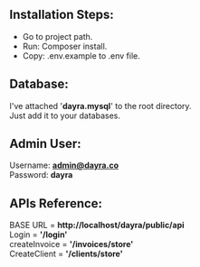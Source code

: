 ## Installation Steps:
- Go to project path.
- Run: Composer install.
- Copy: .env.example to .env file.     

## Database:
I've attached '**dayra.mysql**' to the root directory.
<br> Just add it to your databases. 

## Admin User:
Username: **admin@dayra.co**
<br> 
Password: **dayra**


## APIs Reference:
BASE URL = **http://localhost/dayra/public/api** 
<br> 
Login = **'/login'**
<br> 
createInvoice = **'/invoices/store'**
<br> 
CreateClient = **'/clients/store'**
